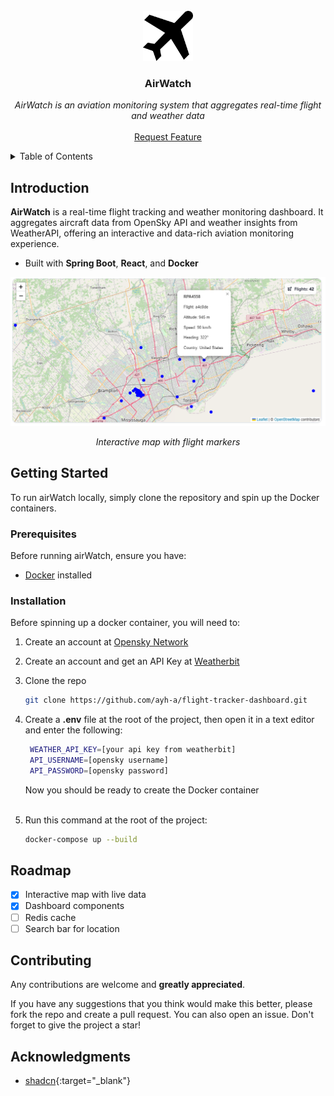 

<!-- PROJECT LOGO -->
<br />
<div align="center">
  <a href="https://github.com/ayh-a/flight-tracker-dashboard.git">
    <img src="assets/images/plane.png" alt="Logo" width="80" height="80">
  </a>

  <h3 align="center">AirWatch</h3>

  <p align="center">
    <i>AirWatch is an aviation monitoring system that aggregates real-time flight and weather data</i>
    <br />
    <!-- <a href="https://github.com/othneildrew/Best-README-Template"><strong>Explore the docs »</strong></a> -->
    <br /> 
    <!-- <br /> -->
    <!-- <a href="https://github.com/othneildrew/Best-README-Template">View Demo</a>
    &middot;
    <a href="https://github.com/othneildrew/Best-README-Template/issues/new?labels=bug&template=bug-report---.md">Report Bug</a>
    &middot; -->
    <a href="https://github.com/ayh-a/flight-tracker-dashboard/issues/new?labels=enhancement&template=feature-request---.md">Request Feature</a>
  </p>
</div>



<!-- TABLE OF CONTENTS -->
<details>
  <summary>Table of Contents</summary>
  <ol>
    <li>
      <a href="#introduction">About The Project</a>
    </li>
    <li>
      <a href="#getting-started">Getting Started</a>
      <ul>
        <li><a href="#prerequisites">Prerequisites</a></li>
        <li><a href="#installation">Installation</a></li>
      </ul>
    </li>
    <!-- <li><a href="#usage">Usage</a></li> -->
    <li><a href="#roadmap">Roadmap</a></li>
    <li><a href="#contributing">Contributing</a></li>
    <!-- <li><a href="#license">License</a></li> -->
    <!-- <li><a href="#contact">Contact</a></li> -->
    <li><a href="#acknowledgments">Acknowledgments</a></li>
  </ol>
</details>



<!-- ABOUT THE PROJECT -->
## Introduction

**AirWatch** is a real-time flight tracking and weather monitoring dashboard. It aggregates aircraft data from OpenSky API and weather insights from WeatherAPI, offering an interactive and data-rich aviation monitoring experience.

- Built with **Spring Boot**, **React**, and **Docker**

<p align="center"><img src="assets/images/dashboard-map.PNG" alt="dashboard with flight markers" width="750" height="auto"></p>
<p align="center"><i>Interactive map with flight markers</i></p>



<!-- GETTING STARTED -->
## Getting Started

To run airWatch locally, simply clone the repository and spin up the Docker containers.
### Prerequisites

Before running airWatch, ensure you have:

- [Docker](https://docs.docker.com/get-docker/) installed

### Installation

Before spinning up a docker container, you will need to:
1. Create an account at [Opensky Network](https://opensky-network.org/)
2. Create an account and get an API Key at [Weatherbit](https://www.weatherbit.io/)

3. Clone the repo
   ```sh
   git clone https://github.com/ayh-a/flight-tracker-dashboard.git
   ```
4. Create a **.env** file at the root of the project, then open it in a text editor and enter the following:
   ```sh
    WEATHER_API_KEY=[your api key from weatherbit]
    API_USERNAME=[opensky username]
    API_PASSWORD=[opensky password]
   ```

   Now you should be ready to create the Docker container
   <br><br>

5. Run this command at the root of the project:
   ```sh
   docker-compose up --build
   ```




<!-- USAGE EXAMPLES -->
<!-- ## Usage

Use this space to show useful examples of how a project can be used. Additional screenshots, code examples and demos work well in this space. You may also link to more resources.

_For more examples, please refer to the [Documentation](https://example.com)_

<p align="right">(<a href="#readme-top">back to top</a>)</p> -->



<!-- ROADMAP -->
## Roadmap

- [x] Interactive map with live data
- [x] Dashboard components
- [ ] Redis cache
- [ ] Search bar for location

<!-- See the [open issues](https://github.com/othneildrew/Best-README-Template/issues) for a full list of proposed features (and known issues). -->




<!-- CONTRIBUTING -->
## Contributing

Any contributions are welcome and **greatly appreciated**.

If you have any suggestions that you think would make this better, please fork the repo and create a pull request. You can also open an issue.
Don't forget to give the project a star!

<!-- 1. Fork the Project
2. Create your Feature Branch (`git checkout -b feature/AmazingFeature`)
3. Commit your Changes (`git commit -m 'Add some AmazingFeature'`)
4. Push to the Branch (`git push origin feature/AmazingFeature`)
5. Open a Pull Request -->




<!-- LICENSE -->
<!-- ## License

Distributed under the Unlicense License. See `LICENSE.txt` for more information.

<p align="right">(<a href="#readme-top">back to top</a>)</p> -->



<!-- CONTACT -->
<!-- ## Contact

Your Name - [@your_twitter](https://twitter.com/your_username) - email@example.com

Project Link: [https://github.com/your_username/repo_name](https://github.com/your_username/repo_name)

<p align="right">(<a href="#readme-top">back to top</a>)</p> -->



<!-- ACKNOWLEDGMENTS -->
## Acknowledgments

* [shadcn](https://ui.shadcn.com/){:target="_blank"}



<!-- MARKDOWN LINKS & IMAGES -->
<!-- https://www.markdownguide.org/basic-syntax/#reference-style-links -->
[contributors-shield]: https://img.shields.io/github/contributors/othneildrew/Best-README-Template.svg?style=for-the-badge
[contributors-url]: https://github.com/othneildrew/Best-README-Template/graphs/contributors
[forks-shield]: https://img.shields.io/github/forks/othneildrew/Best-README-Template.svg?style=for-the-badge
[forks-url]: https://github.com/othneildrew/Best-README-Template/network/members
[stars-shield]: https://img.shields.io/github/stars/othneildrew/Best-README-Template.svg?style=for-the-badge
[stars-url]: https://github.com/othneildrew/Best-README-Template/stargazers
[issues-shield]: https://img.shields.io/github/issues/othneildrew/Best-README-Template.svg?style=for-the-badge
[issues-url]: https://github.com/othneildrew/Best-README-Template/issues
[license-shield]: https://img.shields.io/github/license/othneildrew/Best-README-Template.svg?style=for-the-badge
[license-url]: https://github.com/othneildrew/Best-README-Template/blob/master/LICENSE.txt
[linkedin-shield]: https://img.shields.io/badge/-LinkedIn-black.svg?style=for-the-badge&logo=linkedin&colorB=555
[linkedin-url]: https://linkedin.com/in/othneildrew
[product-screenshot]: images/screenshot.png
[Next.js]: https://img.shields.io/badge/next.js-000000?style=for-the-badge&logo=nextdotjs&logoColor=white
[Next-url]: https://nextjs.org/
[React.js]: https://img.shields.io/badge/React-20232A?style=for-the-badge&logo=react&logoColor=61DAFB
[React-url]: https://reactjs.org/
[Vue.js]: https://img.shields.io/badge/Vue.js-35495E?style=for-the-badge&logo=vuedotjs&logoColor=4FC08D
[Vue-url]: https://vuejs.org/
[Angular.io]: https://img.shields.io/badge/Angular-DD0031?style=for-the-badge&logo=angular&logoColor=white
[Angular-url]: https://angular.io/
[Svelte.dev]: https://img.shields.io/badge/Svelte-4A4A55?style=for-the-badge&logo=svelte&logoColor=FF3E00
[Svelte-url]: https://svelte.dev/
[Laravel.com]: https://img.shields.io/badge/Laravel-FF2D20?style=for-the-badge&logo=laravel&logoColor=white
[Laravel-url]: https://laravel.com
[Bootstrap.com]: https://img.shields.io/badge/Bootstrap-563D7C?style=for-the-badge&logo=bootstrap&logoColor=white
[Bootstrap-url]: https://getbootstrap.com
[JQuery.com]: https://img.shields.io/badge/jQuery-0769AD?style=for-the-badge&logo=jquery&logoColor=white
[JQuery-url]: https://jquery.com 
